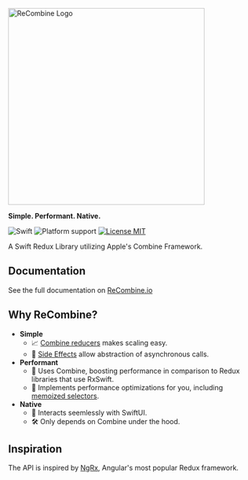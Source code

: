 <img alt="ReCombine Logo" width="400px" style="padding-top:16px" src="https://user-images.githubusercontent.com/2394173/73595166-56a2db80-44e3-11ea-817e-86df1dd03555.png">

**Simple. Performant. Native.**

![Swift](https://github.com/ReCombine/ReCombine/workflows/Swift/badge.svg?branch=master)
![Platform support](https://img.shields.io/badge/platform-ios%20%7C%20osx%20%7C%20tvos%20%7C%20watchos-lightgrey.svg?style=flat-square)
[![License MIT](https://img.shields.io/badge/license-MIT-blue.svg?style=flat-square)](https://github.com/ReCombine/ReCombine/blob/master/LICENSE)

A Swift Redux Library utilizing Apple's Combine Framework.

## Documentation

See the full documentation on [ReCombine.io](https://recombine.io)

## Why ReCombine?

- **Simple**
   - 📈 [Combine reducers](https://recombine.io/Reducer%20Composition%20Helpers.html#/s:9ReCombine15combineReducersyxx_AA6Action_ptcxx_AaC_ptcd_tlF) makes scaling easy.
   - 🤝 [Side Effects](https://recombine.io/effects.html) allow abstraction of asynchronous calls. 
- **Performant** 
   - 🚀 Uses Combine, boosting performance in comparison to Redux libraries that use RxSwift.
   - 🦁 Implements performance optimizations for you, including [memoized selectors](https://recombine.io/selectors.html).
- **Native** 
   - 📲 Interacts seemlessly with SwiftUI.
   - 🛠 Only depends on Combine under the hood.

## Inspiration

The API is inspired by [NgRx](https://ngrx.io/), Angular's most popular Redux framework.
